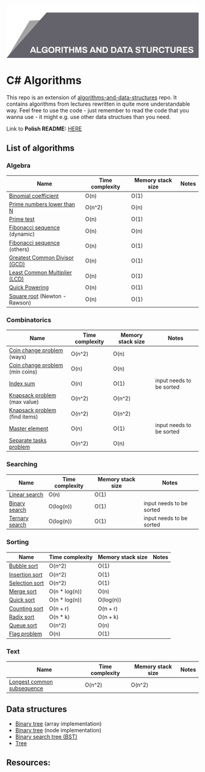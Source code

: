 ![Algorithms and data structures](top_banner.png)

# C# Algorithms

This repo is an extension of [algorithms-and-data-structures](https://github.com/BordowyRydwan/algorithms-and-data-structures) repo. It contains algorithms from lectures rewritten in quite more understandable way. Feel free to use the code - just remember to read the code that you wanna use - it might e.g. use other data structues than you need.

Link to **Polish README:** [HERE](README_PL.md)

##  List of algorithms

### Algebra

Name | Time complexity | Memory stack size  | Notes
-----| ----------------| -----------------  | -----
[Binomial coefficient](/algorithms/algebra/binomial_coefficient) | O(n) | O(1) |
[Prime numbers lower than N](algorithms/algebra/erathostenes_sieve) | O(n^2) | O(n) |
[Prime test](/algorithms/algebra/erathostenes_sieve) | O(n) | O(1) |
[Fibonacci sequence](/algorithms/algebra/fibonacci_seq) (dynamic) | O(n) | O(n)| 
[Fibonacci sequence](/algorithms/algebra/fibonacci_seq) (others) | O(n) | O(1) |
[Greatest Common Divisor (GCD)](/algorithms/algebra/gcd_lcm) | O(n) | O(1) |
[Least Common Multiplier (LCD)](/algorithms/algebra/gcd_lcm) | O(n) | O(1) |
[Quick Powering](/algorithms/algebra/quick_power) | O(n) | O(1) |
[Square root](/algorithms/algebra/square_root) (Newton - Rawson) | O(n) | O(1) |

### Combinatorics

Name | Time complexity | Memory stack size  | Notes
-----| ----------------| -----------------  | -----
[Coin change problem](/algorithms/combinatorics/giving_change) (ways) | O(n^2) | O(n)  |
[Coin change problem](/algorithms/combinatorics/giving_change) (min coins) | O(n) | O(n)  |
[Index sum](/algorithms/combinatorics/index_sum) | O(n) | O(1)  | input needs to be sorted
[Knapsack problem](/algorithms/combinatorics/knapsack_problem) (max value) | O(n^2) | O(n^2)  |
[Knapsack problem](/algorithms/combinatorics/knapsack_problem) (find items) | O(n^2) | O(n^2)  |
[Master element](/algorithms/combinatorics/master_element) | O(n) | O(1)  | input needs to be sorted
[Separate tasks problem](/algorithms/combinatorics/separated_tasks_problem) | O(n^2) | O(n)  | 

### Searching

Name | Time complexity | Memory stack size  | Notes
-----| ----------------| -----------------  | -----
[Linear search](/algorithms/searching/linear_search) | O(n) | O(1)  |
[Binary search](/algorithms/searching/binary_search) | O(log(n)) | O(1)  | input needs to be sorted
[Ternary search](/algorithms/searching/ternary_search) | O(log(n)) | O(1)  | input needs to be sorted

### Sorting

Name | Time complexity | Memory stack size  | Notes
-----| ----------------| -----------------  | -----
[Bubble sort](/algorithms/sorting/bubble_sort) | O(n^2) | O(1)  |
[Insertion sort](/algorithms/sorting/insertion_sort) | O(n^2) | O(1)  |
[Selection sort](/algorithms/sorting/seleciton_sort) | O(n^2) | O(1)  |
[Merge sort](/algorithms/sorting/merge_sort) | O(n * log(n)) | O(n)  |
[Quick sort](/algorithms/sorting/quick_sort) | O(n * log(n)) | O(log(n))  |
[Counting sort](/algorithms/sorting/count_sort) | O(n + r) | O(n + r)  |
[Radix sort](/algorithms/sorting/radix_sort) | O(n * k) | O(n + k)  |
[Queue sort](/algorithms/sorting/queue_sort) | O(n^2) | O(n)  |
[Flag problem](/algorithms/sorting/flag_problem) | O(n) | O(1)  |

### Text

Name | Time complexity | Memory stack size  | Notes
-----| ----------------| -----------------  | -----
[Longest common subsequence](/algorithms/text/lcs) | O(n^2) | O(n^2)  | 

## Data structures

- [Binary tree](/data_structures/array_binary_tree) (array implementation)
- [Binary tree](/data_structures/binary_tree) (node implementation)
- [Binary search tree (BST)](/data_structures/bst)
- [Tree](/data_structures/tree) 

## Resources:
